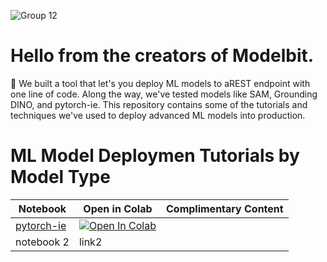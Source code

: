 ![Group 12](https://github.com/Modelbit/notebooks/assets/141672293/1e568e01-e059-4fea-8ce8-e1bf671b70c5)


# Hello from the creators of Modelbit.
:wave: We built a tool that let's you deploy ML models to aREST endpoint with one line of code. Along the way, we've tested models like SAM, Grounding DINO, and pytorch-ie. This repository contains some of the tutorials and techniques we've used to deploy advanced ML models into production.

# ML Model Deploymen Tutorials by Model Type

| Notebook | Open in Colab | Complimentary Content |
| --- | --- |---|
| [pytorch-ie](https://github.com/Modelbit/notebooks/blob/main/notebooks/pytorch_ie.ipynb) | <a target="_blank" href="https://colab.research.google.com/github/Modelbit/notebooks/blob/main/notebooks/pytorch_ie.ipynb"> <img src="https://colab.research.google.com/assets/colab-badge.svg" alt="Open In Colab"/> </a> |
| notebook 2 | link2 |
